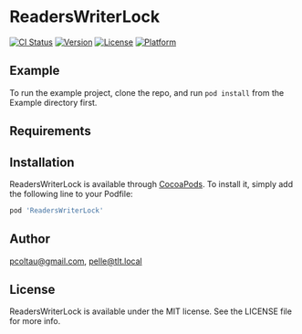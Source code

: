 # ReadersWriterLock

[![CI Status](http://img.shields.io/travis/pcoltau@gmail.com/ReadersWriterLock.svg?style=flat)](https://travis-ci.org/pcoltau@gmail.com/ReadersWriterLock)
[![Version](https://img.shields.io/cocoapods/v/ReadersWriterLock.svg?style=flat)](http://cocoapods.org/pods/ReadersWriterLock)
[![License](https://img.shields.io/cocoapods/l/ReadersWriterLock.svg?style=flat)](http://cocoapods.org/pods/ReadersWriterLock)
[![Platform](https://img.shields.io/cocoapods/p/ReadersWriterLock.svg?style=flat)](http://cocoapods.org/pods/ReadersWriterLock)

## Example

To run the example project, clone the repo, and run `pod install` from the Example directory first.

## Requirements

## Installation

ReadersWriterLock is available through [CocoaPods](http://cocoapods.org). To install
it, simply add the following line to your Podfile:

```ruby
pod 'ReadersWriterLock'
```

## Author

pcoltau@gmail.com, pelle@tlt.local

## License

ReadersWriterLock is available under the MIT license. See the LICENSE file for more info.
